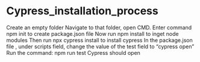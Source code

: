 # Cypress_installation_process

Create an empty folder
Navigate to that folder, open CMD.
Enter command npm init to create package.json file
Now run npm install to inget node modules
Then run npx cypress install to install cypress 
In the package.json file , under scripts field, change the value of the test field to “cypress open”
Run the command: npm run test
Cypress should open 
